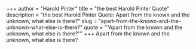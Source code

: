 +++
author = "Harold Pinter"
title = "the best Harold Pinter Quote"
description = "the best Harold Pinter Quote: Apart from the known and the unknown, what else is there?"
slug = "apart-from-the-known-and-the-unknown-what-else-is-there?"
quote = '''Apart from the known and the unknown, what else is there?'''
+++
Apart from the known and the unknown, what else is there?
